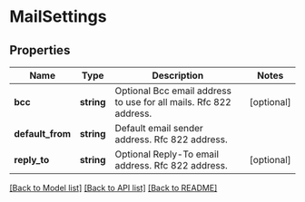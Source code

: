 # MailSettings

## Properties
Name | Type | Description | Notes
------------ | ------------- | ------------- | -------------
**bcc** | **string** | Optional Bcc email address to use for all mails. Rfc 822 address. | [optional]
**default_from** | **string** | Default email sender address. Rfc 822 address. |
**reply_to** | **string** | Optional Reply-To email address. Rfc 822 address. | [optional]

[[Back to Model list]](../../README.md#documentation-for-models) [[Back to API list]](../../README.md#documentation-for-api-endpoints) [[Back to README]](../../README.md)


